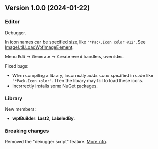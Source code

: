 ## Version 1.0.0 (2024-01-22)

### Editor
Debugger.

In icon names can be specified size, like `"*Pack.Icon color @12"`. See [ImageUtil.LoadWpfImageElement]().

Menu Edit -> Generate -> Create event handlers, overrides.

Fixed bugs:
- When compiling a library, incorrectly adds icons specified in code like `"*Pack.Icon color"`. Then the library may fail to load these icons.
- Incorrectly installs some NuGet packages.

### Library
New members:
- **wpfBuilder**: **Last2**, **LabeledBy**.

### Breaking changes
Removed the "debugger script" feature. [More info](xref:debugger).
